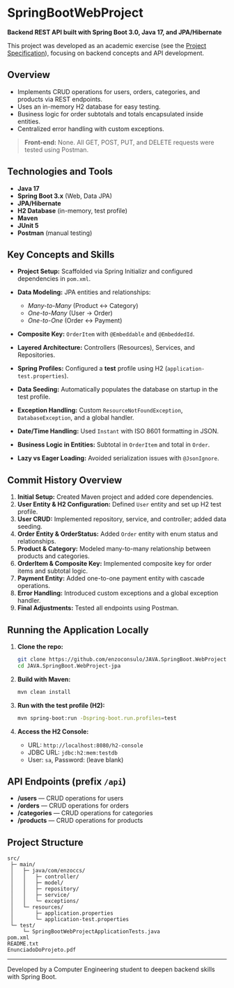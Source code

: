 # SpringBootWebProject

**Backend REST API built with Spring Boot 3.0, Java 17, and JPA/Hibernate**

This project was developed as an academic exercise (see the [Project Specification](./EnunciadoDoProjeto.pdf)), focusing on backend concepts and API development.

## Overview

* Implements CRUD operations for users, orders, categories, and products via REST endpoints.
* Uses an in-memory H2 database for easy testing.
* Business logic for order subtotals and totals encapsulated inside entities.
* Centralized error handling with custom exceptions.

> **Front-end:** None. All GET, POST, PUT, and DELETE requests were tested using Postman.

## Technologies and Tools

* **Java 17**
* **Spring Boot 3.x** (Web, Data JPA)
* **JPA/Hibernate**
* **H2 Database** (in-memory, test profile)
* **Maven**
* **JUnit 5**
* **Postman** (manual testing)

## Key Concepts and Skills

* **Project Setup:** Scaffolded via Spring Initializr and configured dependencies in `pom.xml`.
* **Data Modeling:** JPA entities and relationships:

  * *Many-to-Many* (Product ↔ Category)
  * *One-to-Many* (User → Order)
  * *One-to-One* (Order ↔ Payment)
* **Composite Key:** `OrderItem` with `@Embeddable` and `@EmbeddedId`.
* **Layered Architecture:** Controllers (Resources), Services, and Repositories.
* **Spring Profiles:** Configured a **test** profile using H2 (`application-test.properties`).
* **Data Seeding:** Automatically populates the database on startup in the test profile.
* **Exception Handling:** Custom `ResourceNotFoundException`, `DatabaseException`, and a global handler.
* **Date/Time Handling:** Used `Instant` with ISO 8601 formatting in JSON.
* **Business Logic in Entities:** Subtotal in `OrderItem` and total in `Order`.
* **Lazy vs Eager Loading:** Avoided serialization issues with `@JsonIgnore`.

## Commit History Overview

1. **Initial Setup:** Created Maven project and added core dependencies.
2. **User Entity & H2 Configuration:** Defined `User` entity and set up H2 test profile.
3. **User CRUD:** Implemented repository, service, and controller; added data seeding.
4. **Order Entity & OrderStatus:** Added `Order` entity with enum status and relationships.
5. **Product & Category:** Modeled many-to-many relationship between products and categories.
6. **OrderItem & Composite Key:** Implemented composite key for order items and subtotal logic.
7. **Payment Entity:** Added one-to-one payment entity with cascade operations.
8. **Error Handling:** Introduced custom exceptions and a global exception handler.
9. **Final Adjustments:** Tested all endpoints using Postman.

## Running the Application Locally

1. **Clone the repo:**

   ```bash
   git clone https://github.com/enzoconsulo/JAVA.SpringBoot.WebProject-jpa.git
   cd JAVA.SpringBoot.WebProject-jpa
   ```
2. **Build with Maven:**

   ```bash
   mvn clean install
   ```
3. **Run with the test profile (H2):**

   ```bash
   mvn spring-boot:run -Dspring-boot.run.profiles=test
   ```
4. **Access the H2 Console:**

   * URL: `http://localhost:8080/h2-console`
   * JDBC URL: `jdbc:h2:mem:testdb`
   * User: `sa`, Password: (leave blank)

## API Endpoints (prefix `/api`)

* **/users** — CRUD operations for users
* **/orders** — CRUD operations for orders
* **/categories** — CRUD operations for categories
* **/products** — CRUD operations for products

## Project Structure

```
src/
 ├─ main/
 │   ├─ java/com/enzoccs/
 │   │   ├─ controller/
 │   │   ├─ model/
 │   │   ├─ repository/
 │   │   ├─ service/
 │   │   └─ exceptions/
 │   └─ resources/
 │       ├─ application.properties
 │       └─ application-test.properties
 └─ test/
     └─ SpringBootWebProjectApplicationTests.java
pom.xml
README.txt
EnunciadoDoProjeto.pdf
```

---

Developed by a Computer Engineering student to deepen backend skills with Spring Boot.
